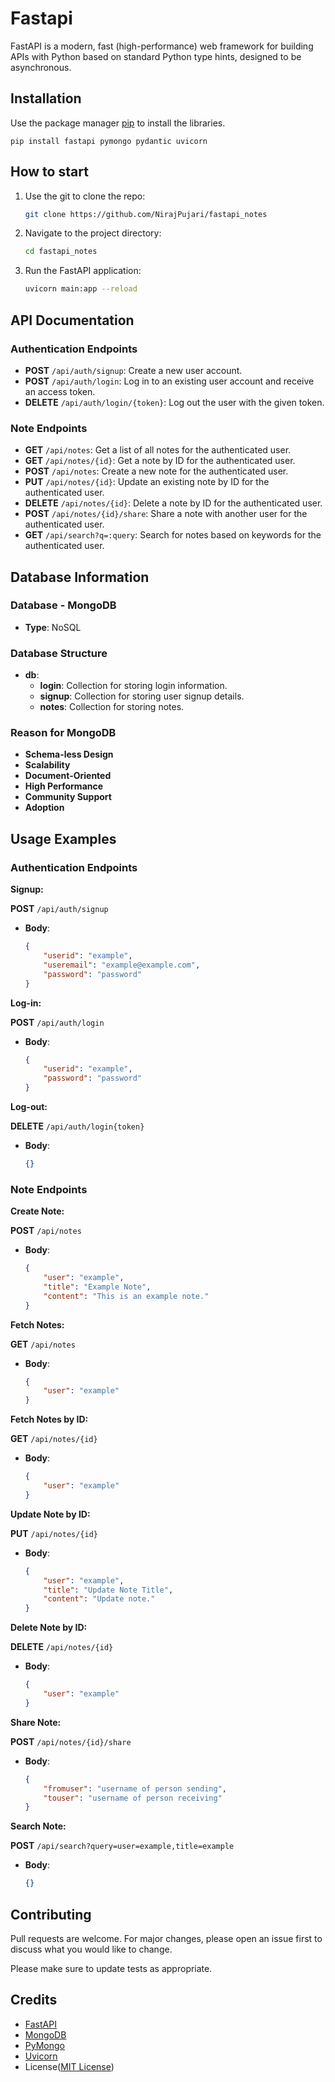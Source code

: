 # Fastapi

FastAPI is a modern, fast (high-performance) web framework for building APIs with Python based on standard Python type hints, designed to be asynchronous.

## Installation

Use the package manager [pip](https://pip.pypa.io/en/stable/) to install the libraries.

    pip install fastapi pymongo pydantic uvicorn

## How to start

1. Use the git to clone the repo:
    ```bash 
    git clone https://github.com/NirajPujari/fastapi_notes
    ```

2. Navigate to the project directory:
    ```bash 
    cd fastapi_notes
    ```

3. Run the FastAPI application:
    ```bash 
    uvicorn main:app --reload
    ```


## API Documentation

### Authentication Endpoints

- **POST** `/api/auth/signup`: Create a new user account.
- **POST** `/api/auth/login`: Log in to an existing user account and receive an access token.
- **DELETE** `/api/auth/login/{token}`: Log out the user with the given token.

### Note Endpoints

- **GET** `/api/notes`: Get a list of all notes for the authenticated user.
- **GET** `/api/notes/{id}`: Get a note by ID for the authenticated user.
- **POST** `/api/notes`: Create a new note for the authenticated user.
- **PUT** `/api/notes/{id}`: Update an existing note by ID for the authenticated user.
- **DELETE** `/api/notes/{id}`: Delete a note by ID for the authenticated user.
- **POST** `/api/notes/{id}/share`: Share a note with another user for the authenticated user.
- **GET** `/api/search?q=:query`: Search for notes based on keywords for the authenticated user.

## Database Information
### Database - MongoDB
- **Type**: NoSQL 

### Database Structure
- **db**:
    - **login**: Collection for storing login information.
    - **signup**: Collection for storing user signup details.
    - **notes**: Collection for storing notes.

### Reason for MongoDB

- **Schema-less Design**
- **Scalability**
- **Document-Oriented**
- **High Performance**
- **Community Support**
- **Adoption**

## Usage Examples
### Authentication Endpoints

**Signup:**

**POST** `/api/auth/signup`
- **Body**:
  ```json
  {
      "userid": "example",
      "useremail": "example@example.com",
      "password": "password"
  }

**Log-in:**

**POST** `/api/auth/login`
- **Body**:
  ```json
  {
      "userid": "example",
      "password": "password"
  }

**Log-out:**

**DELETE** `/api/auth/login{token}`
- **Body**:
  ```json
  {}

### Note Endpoints

**Create Note:**

**POST** `/api/notes`
- **Body**:
  ```json
  {
      "user": "example",
      "title": "Example Note",
      "content": "This is an example note."
  }

**Fetch Notes:**

**GET** `/api/notes`
- **Body**:
  ```json
  {
      "user": "example"
  }

**Fetch Notes by ID:**

**GET** `/api/notes/{id}`
- **Body**:
  ```json
  {
      "user": "example"
  }

**Update Note by ID:**

**PUT** `/api/notes/{id}`
- **Body**:
  ```json
  {
      "user": "example",
      "title": "Update Note Title",
      "content": "Update note."
  }

**Delete Note by ID:**

**DELETE** `/api/notes/{id}`
- **Body**:
  ```json
  {
      "user": "example"
  }

**Share Note:**

**POST** `/api/notes/{id}/share`
- **Body**:
  ```json
  {
      "fromuser": "username of person sending",
      "touser": "username of person receiving"
  }

**Search Note:**

**POST** `/api/search?query=user=example,title=example`
- **Body**:
  ```json
  {}

## Contributing

Pull requests are welcome. For major changes, please open an issue first
to discuss what you would like to change.

Please make sure to update tests as appropriate.

## Credits

- [FastAPI](https://fastapi.tiangolo.com/)
- [MongoDB](https://www.mongodb.com/)
- [PyMongo](https://pymongo.readthedocs.io/)
- [Uvicorn](https://www.uvicorn.org/)
- License([MIT License](LICENSE))
